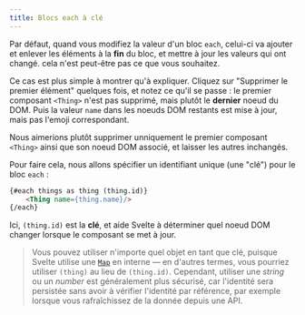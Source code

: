 ```yaml
---
title: Blocs each à clé
---
```


Par défaut, quand vous modifiez la valeur d'un bloc `each`, celui-ci va ajouter et enlever les éléments à la **fin** du bloc, et mettre à jour les valeurs qui ont changé. cela n'est peut-être pas ce que vous souhaitez.

Ce cas est plus simple à montrer qu'à expliquer. Cliquez sur "Supprimer le premier élément" quelques fois, et notez ce qu'il se passe : le premier composant `<Thing>` n'est pas supprimé, mais plutôt le **dernier** noeud du DOM. Puis la valeur `name` dans les noeuds DOM restants est mise à jour, mais pas l'emoji correspondant.

Nous aimerions plutôt supprimer unniquement le premier composant `<Thing>` ainsi que son noeud DOM associé, et laisser les autres inchangés.

Pour faire cela, nous allons spécifier un identifiant unique (une "clé") pour le bloc `each` :

```html
{#each things as thing (thing.id)}
	<Thing name={thing.name}/>
{/each}
```

Ici, `(thing.id)` est la **clé**, et aide Svelte à déterminer quel noeud DOM changer lorsque le composant se met à jour.

> Vous pouvez utiliser n'importe quel objet en tant que clé, puisque Svelte utilise une [`Map`](https://developer.mozilla.org/fr/docs/Web/JavaScript/Reference/Global_Objects/Map) en interne — en d'autres termes, vous pourriez utiliser `(thing)` au lieu de `(thing.id)`. Cependant, utiliser une <span class="vo">_string_</span> ou un <span class="vo">_number_</span> est généralement plus sécurisé, car l'identité sera persistée sans avoir à vérifier l'identité par référence, par exemple lorsque vous rafraîchissez de la donnée depuis une API.

